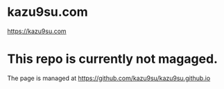 # kazu9su.com
https://kazu9su.com

# This repo is currently not magaged.
The page is managed at https://github.com/kazu9su/kazu9su.github.io
